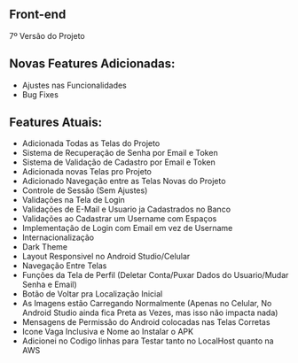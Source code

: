 ## Front-end
7º Versão do Projeto

## Novas Features Adicionadas:

- Ajustes nas Funcionalidades
- Bug Fixes

## Features Atuais:
- Adicionada Todas as Telas do Projeto
- Sistema de Recuperação de Senha por Email e Token
- Sistema de Validação de Cadastro por Email e Token
- Adicionada novas Telas pro Projeto
- Adicionado Navegação entre as Telas Novas do Projeto
- Controle de Sessão (Sem Ajustes)
- Validações na Tela de Login
- Validações de E-Mail e Usuario ja Cadastrados no Banco
- Validações ao Cadastrar um Username com Espaços
- Implementação de Login com Email em vez de Username
- Internacionalização
- Dark Theme
- Layout Responsivel no Android Studio/Celular
- Navegação Entre Telas
- Funções da Tela de Perfil (Deletar Conta/Puxar Dados do Usuario/Mudar Senha e Email)
- Botão de Voltar pra Localização Inicial
- As Imagens estão Carregando Normalmente (Apenas no Celular, No Android Studio ainda fica Preta as Vezes, mas isso não impacta nada)
- Mensagens de Permissão do Android colocadas nas Telas Corretas
- Icone Vaga Inclusiva e Nome ao Instalar o APK
- Adicionei no Codigo linhas para Testar tanto no LocalHost quanto na AWS
